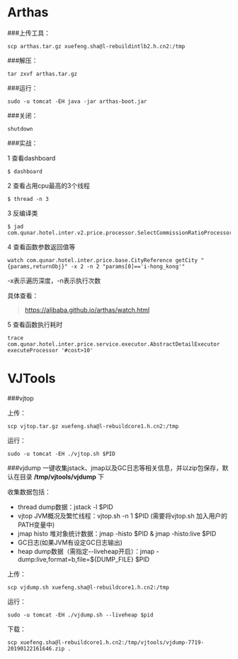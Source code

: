 # Arthas
###上传工具：
  
```shell 
scp arthas.tar.gz xuefeng.sha@l-rebuildintlb2.h.cn2:/tmp
```

###解压：  

```shell
tar zxvf arthas.tar.gz
```

###运行：  

```shell
sudo -u tomcat -EH java -jar arthas-boot.jar
```
###关闭：

```
shutdown
```

###实战：

1 查看dashboard

```
$ dashboard
```

2 查看占用cpu最高的3个线程

```
$ thread -n 3
```

3 反编译类

```
$ jad com.qunar.hotel.inter.v2.price.processor.SelectCommissionRatioProcessor
```

4 查看函数参数返回值等

```
watch com.qunar.hotel.inter.price.base.CityReference getCity "{params,returnObj}" -x 2 -n 2 "params[0]=='i-hong_kong'"
```
-x表示遍历深度，-n表示执行次数

具体查看：
> https://alibaba.github.io/arthas/watch.html

5 查看函数执行耗时

```
trace com.qunar.hotel.inter.price.service.executor.AbstractDetailExecutor executeProcessor '#cost>10'
```

# VJTools

###vjtop

上传：

```
scp vjtop.tar.gz xuefeng.sha@l-rebuildcore1.h.cn2:/tmp
```

运行：

```
sudo -u tomcat -EH ./vjtop.sh $PID
```

###vjdump
一键收集jstack、jmap以及GC日志等相关信息，并以zip包保存，默认在目录 **/tmp/vjtools/vjdump** 下  

收集数据包括：

* thread dump数据：jstack -l $PID
* vjtop JVM概况及繁忙线程：vjtop.sh -n 1 $PID (需要将vjtop.sh 加入用户的PATH变量中)
* jmap histo 堆对象统计数据：jmap -histo $PID & jmap -histo:live $PID
* GC日志(如果JVM有设定GC日志输出)
* heap dump数据（需指定--liveheap开启）：jmap -dump:live,format=b,file=${DUMP_FILE} $PID

上传：

```
scp vjdump.sh xuefeng.sha@l-rebuildcore1.h.cn2:/tmp
```

运行：

```
sudo -u tomcat -EH ./vjdump.sh --liveheap $pid
```

下载：

```
scp xuefeng.sha@l-rebuildcore1.h.cn2:/tmp/vjtools/vjdump-7719-20190122161646.zip .
```
